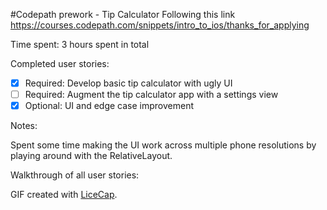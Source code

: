 #Codepath prework - Tip Calculator
Following this link <br>
https://courses.codepath.com/snippets/intro_to_ios/thanks_for_applying

Time spent: 3 hours spent in total

Completed user stories:

 * [x] Required: Develop basic tip calculator with ugly UI
 * [ ] Required: Augment the tip calculator app with a settings view
 * [x] Optional: UI and edge case improvement
 
Notes:

Spent some time making the UI work across multiple phone resolutions by playing around with the RelativeLayout.

Walkthrough of all user stories:


GIF created with [LiceCap](http://www.cockos.com/licecap/).
